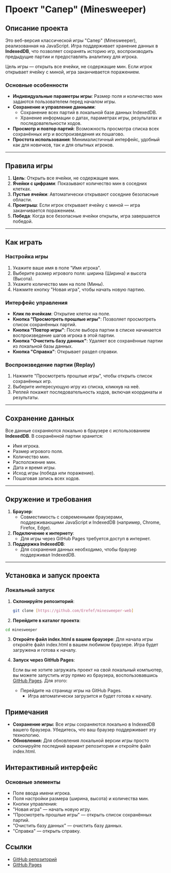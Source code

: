 # Проект "Сапер" (Minesweeper)

## Описание проекта

Это веб-версия классической игры "Сапер" (Minesweeper), реализованная на JavaScript. Игра поддерживает хранение данных в **IndexedDB**, что позволяет сохранять историю игр, воспроизводить предыдущие партии и предоставлять аналитику для игрока.

Цель игры — открыть все ячейки, не содержащие мин. Если игрок открывает ячейку с миной, игра заканчивается поражением.

### Основные особенности
- **Индивидуальные параметры игры**: Размер поля и количество мин задаются пользователем перед началом игры.
- **Сохранение и управление данными**:
  - Сохранение всех партий в локальной базе данных IndexedDB.
  - Хранение информации о датах, параметрах игры, результатах и последовательности ходов.
- **Просмотр и повтор партий**: Возможность просмотра списка всех сохранённых игр и воспроизведения их пошагово.
- **Простота использования**: Минималистичный интерфейс, удобный как для новичков, так и для опытных игроков.

---

## Правила игры

1. **Цель**: Открыть все ячейки, не содержащие мин.
2. **Ячейки с цифрами**: Показывают количество мин в соседних клетках.
3. **Пустые ячейки**: Автоматически открывают соседние безопасные области.
4. **Проигрыш**: Если игрок открывает ячейку с миной — игра заканчивается поражением.
5. **Победа**: Когда все безопасные ячейки открыты, игра завершается победой.

---

## Как играть

### Настройка игры
1. Укажите ваше имя в поле "Имя игрока".
2. Выберите размер игрового поля: ширина (Ширина) и высота (Высота).
3. Укажите количество мин на поле (Мины).
4. Нажмите кнопку "Новая игра", чтобы начать новую партию.

### Интерфейс управления
- **Клик по ячейкам**: Открытие клеток на поле.
- **Кнопка "Просмотреть прошлые игры"**: Позволяет просмотреть список сохранённых партий.
- **Кнопка "Повтор игры"**: После выбора партии в списке начинается воспроизведение шагов игрока в этой партии.
- **Кнопка "Очистить базу данных"**: Удаляет все сохранённые партии из локальной базы данных.
- **Кнопка "Справка"**: Открывает раздел справки.

### Воспроизведение партии (Replay)
1. Нажмите "Просмотреть прошлые игры", чтобы открыть список сохранённых игр.
2. Выберите интересующую игру из списка, кликнув на неё.
3. Реплей покажет последовательность ходов, включая координаты и результаты.

---

## Сохранение данных

Все данные сохраняются локально в браузере с использованием **IndexedDB**. В сохранённой партии хранится:
- Имя игрока.
- Размер игрового поля.
- Количество мин.
- Расположение мин.
- Дата и время игры.
- Исход игры (победа или поражение).
- Пошаговая запись всех ходов.

---

## Окружение и требования

1. **Браузер**:
   - Совместимость с современными браузерами, поддерживающими JavaScript и IndexedDB (например, Chrome, Firefox, Edge).
2. **Подключение к интернету**:
   - Для игры через GitHub Pages требуется доступ в интернет.
3. **Поддержка IndexedDB**:
   - Для сохранения данных необходимо, чтобы браузер поддерживал IndexedDB.

---

## Установка и запуск проекта

### Локальный запуск
1. **Склонируйте репозиторий**:
   ```bash
   git clone [https://github.com/Erefef/minesweeper-web]
   ```
2. **Перейдите в каталог проекта**:

```bash
cd minesweeper
```

3. **Откройте файл index.html в вашем браузере**: 
    Для начала игры откройте файл index.html в вашем любимом браузере. Игра будет загружена и готова к началу.

4. **Запуск через GitHub Pages**:

    Если вы не хотите загружать проект на свой локальный компьютер, вы можете запустить игру прямо из браузера, воспользовавшись [GitHub Pages](https://erefef.github.io/minesweeper-web/). Для этого:

    - Перейдите на страницу игры на GitHub Pages.
        - Игра автоматически загрузится и будет готова к началу.

## Примечания
- **Сохранение игры:** Все игры сохраняются локально в IndexedDB вашего браузера. Убедитесь, что ваш браузер поддерживает эту технологию.
- **Обновления:** Для обновления локальной версии игры просто склонируйте последний вариант репозитория и откройте файл index.html.

## Интерактивный интерфейс
### Основные элементы
- Поле ввода имени игрока.
- Поля настройки размера (ширина, высота) и количества мин.
- Кнопки управления:
- "Новая игра" — начать новую игру.
- "Просмотреть прошлые игры" — открыть список сохранённых партий.
- "Очистить базу данных" — очистить базу данных.
- "Справка" — открыть справку.

## Ссылки
- [GitHub репозиторий](https://github.com/Erefef/minesweeper-web)
- [GitHub Pages](https://erefef.github.io/minesweeper-web/)
